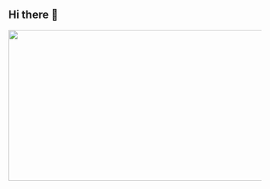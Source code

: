 ## Hi there 👋

<a href="https://github.com/devxb/gitanimals">
<img
  src="https://render.gitanimals.org/farms/cute-kkiri"
  width="600"
  height="300"
/>
</a>

<!--
**cute-kkiri/cute-kkiri** is a ✨ _special_ ✨ repository because its `README.md` (this file) appears on your GitHub profile.

Here are some ideas to get you started:

- 🔭 I’m currently working on ...
- 🌱 I’m currently learning ...
- 👯 I’m looking to collaborate on ...
- 🤔 I’m looking for help with ...
- 💬 Ask me about ...
- 📫 How to reach me: ...
- 😄 Pronouns: ...
- ⚡ Fun fact: ...
-->
